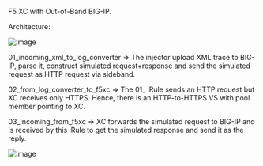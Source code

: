 F5 XC with Out-of-Band BIG-IP.

Architecture:

![image](https://github.com/jokoyuliantoro/f5xc-bigip-out-of-band/assets/11230277/01abff86-7946-4b54-bd51-63322adb1ab6)

01_incoming_xml_to_log_converter => The injector upload XML trace to BIG-IP, parse it, construct simulated request+response and send the simulated request as HTTP request via sideband.

02_from_log_converter_to_f5xc => The 01_ iRule sends an HTTP request but XC receives only HTTPS. Hence, there is an HTTP-to-HTTPS VS with pool member pointing to XC.

03_incoming_from_f5xc => XC forwards the simulated request to BIG-IP and is received by this iRule to get the simulated response and send it as the reply.

![image](https://github.com/jokoyuliantoro/f5xc-bigip-out-of-band/assets/11230277/22aec689-a26e-4978-9a93-01c89c692036)

